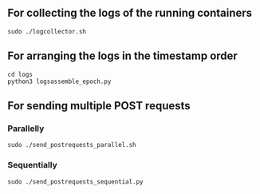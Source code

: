 ## For collecting the logs of the running containers
```
sudo ./logcollector.sh
```
## For arranging the logs in the timestamp order 
```
cd logs
python3 logsassemble_epoch.py
```
## For sending multiple POST requests
### Parallelly
```
sudo ./send_postrequests_parallel.sh
```
### Sequentially
```
sudo ./send_postrequests_sequential.py
```
